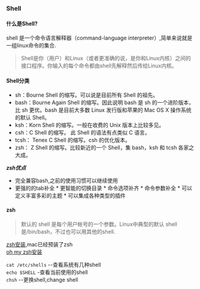 ### Shell
#### 什么是Shell?
shell 是一个命令语言解释器（command-language interpreter）,简单来说就是一组linux命令的集合.
> Shell是你（用户）和Linux（或者更准确的说，是你和Linux内核）之间的接口程序。你输入的每个命令都由shell先解释然后传给Linux内核。

#### Shell分类
 * sh：Bourne Shell 的缩写。可以说是目前所有 Shell 的祖先。
 * bash：Bourne Again Shell 的缩写。因此说明 bash 是 sh 的一个进阶版本，比 sh 更优。bash 是目前大多数 Linux 发行版和苹果的 Mac OS X 操作系统的默认 Shell。
 * ksh：Korn Shell 的缩写。一般在收费的 Unix 版本上比较多见。
 * csh：C Shell 的缩写。 此 Shell 的语法有点类似 C 语言。
 * tcsh： Tenex C Shell 的缩写。csh 的优化版本。
 * zsh： Z Shell 的缩写。比较新近的一个 Shell，集 bash，ksh 和 tcsh 各家之大成。
 
 ***zsh优点***    
   * 完全兼容bash,之前的使用习惯可以继续使用 
   * 更强的的tab补全
	* 更智能的切换目录
	* 命令选项补齐
	* 命令参数补全
	* 可以定义丰富多彩的主题
	* 可以集成各种类型的插件
	
#### zsh
> 默认的 shell 是每个用户帐号的一个参数。Linux中典型的默认 shell是/bin/bash，不过也可以用其他的shell.

[zsh安装](https://github.com/robbyrussell/oh-my-zsh/wiki/Installing-ZSH),mac已经预装了zsh	
[oh my zsh安装](http://ohmyz.sh/)

`cat /etc/shells`     --查看系统有几种shell  
`echo $SHELL`			  -查看当前使用的shell   
`chsh`               --更换shell,change shell
